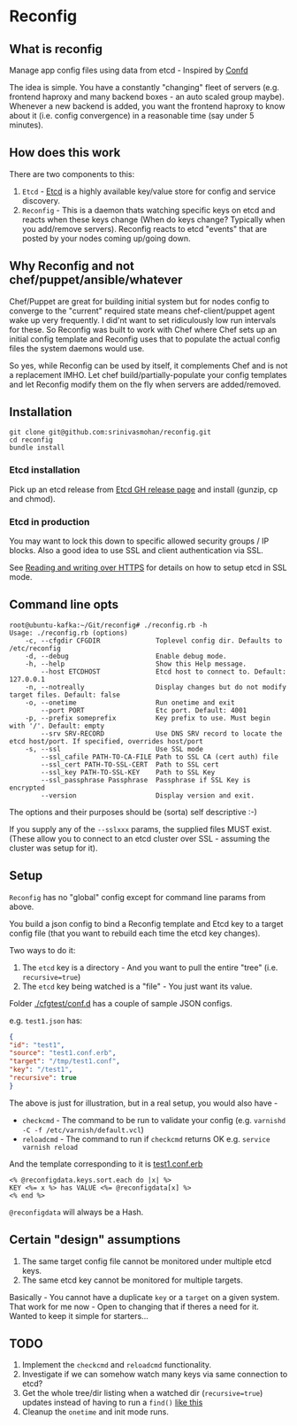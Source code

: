 Reconfig
========


## What is reconfig ##

Manage app config files using data from etcd - Inspired by [Confd](https://github.com/kelseyhightower/confd)

The idea is simple. You have a constantly "changing" fleet of servers (e.g. frontend haproxy and many backend boxes - an auto scaled group maybe). Whenever a new backend is added, you want the frontend haproxy to know about it (i.e. config convergence) in a reasonable time (say under 5 minutes).

## How does this work ##

There are two components to this:

1. `Etcd` - [Etcd](https://github.com/coreos/etcd) is a highly available key/value store for config and service discovery.
2. `Reconfig` - This is a daemon thats watching specific keys on etcd and reacts when these keys change (When do keys change? Typically when you add/remove servers). Reconfig reacts to etcd "events" that are posted by your nodes coming up/going down.

## Why Reconfig and not chef/puppet/ansible/whatever ##

Chef/Puppet are great for building initial system but for nodes config to converge to the "current" required state means chef-client/puppet agent wake up very frequently. I did'nt want to set ridiculously low run intervals for these. So Reconfig was built to work with Chef where Chef sets up an initial config template and Reconfig uses that to populate the actual config files the system daemons would use.

So yes, while Reconfig can be used by itself, it complements Chef and is not a replacement IMHO.
Let chef build/partially-populate your config templates and let Reconfig modify them on the fly when servers are added/removed.

## Installation ##

```
git clone git@github.com:srinivasmohan/reconfig.git
cd reconfig
bundle install
```

### Etcd installation ###

Pick up an etcd release from [Etcd GH release page](https://github.com/coreos/etcd/releases) and install (gunzip, cp and chmod).

### Etcd in production ###

You may want to lock this down to specific allowed security groups / IP blocks. Also a good idea to use SSL and client authentication via SSL.

See [Reading and writing over HTTPS](https://github.com/coreos/etcd/blob/master/Documentation/security.md) for details on how to setup etcd in SSL mode.

## Command line opts ##

```
root@ubuntu-kafka:~/Git/reconfig# ./reconfig.rb -h
Usage: ./reconfig.rb (options)
    -c, --cfgdir CFGDIR              Toplevel config dir. Defaults to /etc/reconfig
    -d, --debug                      Enable debug mode.
    -h, --help                       Show this Help message.
        --host ETCDHOST              Etcd host to connect to. Default: 127.0.0.1
    -n, --notreally                  Display changes but do not modify target files. Default: false
    -o, --onetime                    Run onetime and exit
        --port PORT                  Etc port. Default: 4001
    -p, --prefix someprefix          Key prefix to use. Must begin with '/'. Default: empty
        --srv SRV-RECORD             Use DNS SRV record to locate the etcd host/port. If specified, overrides host/port
    -s, --ssl                        Use SSL mode
        --ssl_cafile PATH-TO-CA-FILE Path to SSL CA (cert auth) file
        --ssl_cert PATH-TO-SSL-CERT  Path to SSL cert
        --ssl_key PATH-TO-SSL-KEY    Path to SSL Key
        --ssl_passphrase Passphrase  Passphrase if SSL Key is encrypted
        --version                    Display version and exit.
```

The options and their purposes should be (sorta) self descriptive :-) 

If you supply any of the `--sslxxx` params, the supplied files MUST exist.
(These allow you to connect to an etcd cluster over SSL - assuming the cluster was setup for it).

## Setup ##

`Reconfig` has no "global" config except for command line params from above. 

You build a json config to bind a Reconfig template and Etcd key to a target config file (that you want to rebuild each time the etcd key changes).

Two ways to do it:

1. The `etcd` key is a directory - And you want to pull the entire "tree" (i.e. `recursive=true`)
2. The `etcd` key being watched is a "file" - You just want its value.


Folder [./cfgtest/conf.d](cfgtest/conf.d) has a couple of sample JSON configs.

e.g. `test1.json` has:

```json
{
"id": "test1",
"source": "test1.conf.erb",
"target": "/tmp/test1.conf",
"key": "/test1",
"recursive": true
}
```

The above is just for illustration, but in a real setup, you would also have -
* `checkcmd` - The command to be run to validate your config (e.g. `varnishd -C -f /etc/varnish/default.vcl`)
* `reloadcmd` - The command to run if `checkcmd` returns OK e.g. `service varnish reload`

And the template corresponding to it is [test1.conf.erb](cfgtest/templates/test1.conf.erb)

```erb
<% @reconfigdata.keys.sort.each do |x| %>
KEY <%= x %> has VALUE <%= @reconfigdata[x] %>
<% end %>
```

`@reconfigdata` will always be a Hash.

## Certain "design" assumptions ##

1. The same target config file cannot be monitored under multiple etcd keys.
2. The same etcd key cannot be monitored for multiple targets.

Basically - You cannot have a duplicate `key` or a `target` on a given system. That work for me now - Open to changing that if theres a need for it. Wanted to keep it simple for starters...

## TODO ##

1. Implement the `checkcmd` and `reloadcmd` functionality.
2. Investigate if we can somehow watch many keys via same connection to etcd?
3. Get the whole tree/dir listing when a watched dir (`recursive=true`) updates instead of having to run a `find()` [like this](https://github.com/srinivasmohan/reconfig/blob/master/lib/worker.rb#L32)
4. Cleanup the `onetime` and init mode runs.


